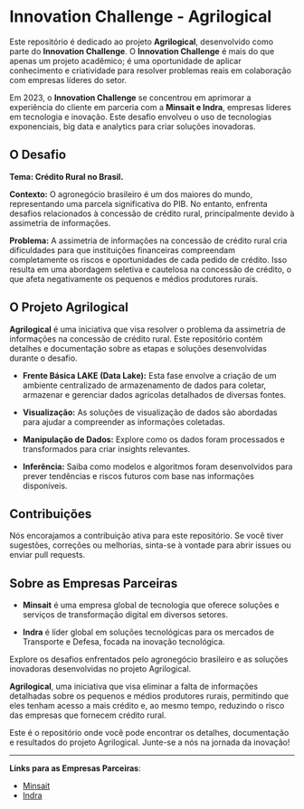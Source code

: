 # Innovation Challenge - Agrilogical

Este repositório é dedicado ao projeto **Agrilogical**, desenvolvido como parte do **Innovation Challenge**. O **Innovation Challenge** é mais do que apenas um projeto acadêmico; é uma oportunidade de aplicar conhecimento e criatividade para resolver problemas reais em colaboração com empresas líderes do setor.

Em 2023, o **Innovation Challenge** se concentrou em aprimorar a experiência do cliente em parceria com a **Minsait e Indra**, empresas líderes em tecnologia e inovação. Este desafio envolveu o uso de tecnologias exponenciais, big data e analytics para criar soluções inovadoras.

## O Desafio

**Tema: Crédito Rural no Brasil.**

**Contexto:** O agronegócio brasileiro é um dos maiores do mundo, representando uma parcela significativa do PIB. No entanto, enfrenta desafios relacionados à concessão de crédito rural, principalmente devido à assimetria de informações.

**Problema:** A assimetria de informações na concessão de crédito rural cria dificuldades para que instituições financeiras compreendam completamente os riscos e oportunidades de cada pedido de crédito. Isso resulta em uma abordagem seletiva e cautelosa na concessão de crédito, o que afeta negativamente os pequenos e médios produtores rurais.

## O Projeto Agrilogical

**Agrilogical** é uma iniciativa que visa resolver o problema da assimetria de informações na concessão de crédito rural. Este repositório contém detalhes e documentação sobre as etapas e soluções desenvolvidas durante o desafio.

- **Frente Básica LAKE (Data Lake):** Esta fase envolve a criação de um ambiente centralizado de armazenamento de dados para coletar, armazenar e gerenciar dados agrícolas detalhados de diversas fontes.

- **Visualização:** As soluções de visualização de dados são abordadas para ajudar a compreender as informações coletadas.

- **Manipulação de Dados:** Explore como os dados foram processados e transformados para criar insights relevantes.

- **Inferência:** Saiba como modelos e algoritmos foram desenvolvidos para prever tendências e riscos futuros com base nas informações disponíveis.

## Contribuições

Nós encorajamos a contribuição ativa para este repositório. Se você tiver sugestões, correções ou melhorias, sinta-se à vontade para abrir issues ou enviar pull requests.

## Sobre as Empresas Parceiras

- **Minsait** é uma empresa global de tecnologia que oferece soluções e serviços de transformação digital em diversos setores.

- **Indra** é líder global em soluções tecnológicas para os mercados de Transporte e Defesa, focada na inovação tecnológica.

Explore os desafios enfrentados pelo agronegócio brasileiro e as soluções inovadoras desenvolvidas no projeto Agrilogical. 

**Agrilogical**, uma iniciativa que visa eliminar a falta de informações detalhadas sobre os pequenos e médios produtores rurais, permitindo que eles tenham acesso a mais crédito e, ao mesmo tempo, reduzindo o risco das empresas que fornecem crédito rural.

Este é o repositório onde você pode encontrar os detalhes, documentação e resultados do projeto Agrilogical. Junte-se a nós na jornada da inovação!

---

**Links para as Empresas Parceiras**:
- [Minsait](https://www.minsait.com/pt)
- [Indra](https://www.indracompany.com/pt-br/)
